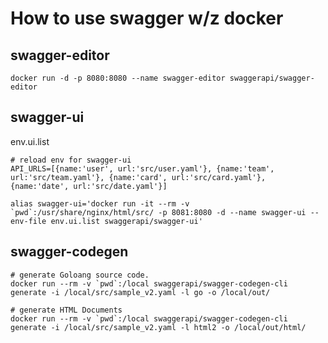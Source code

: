 # How to use swagger w/z docker

## swagger-editor

```
docker run -d -p 8080:8080 --name swagger-editor swaggerapi/swagger-editor
```

## swagger-ui

env.ui.list

```
# reload env for swagger-ui
API_URLS=[{name:'user', url:'src/user.yaml'}, {name:'team', url:'src/team.yaml'}, {name:'card', url:'src/card.yaml'}, {name:'date', url:'src/date.yaml'}]
```


```
alias swagger-ui='docker run -it --rm -v `pwd`:/usr/share/nginx/html/src/ -p 8081:8080 -d --name swagger-ui --env-file env.ui.list swaggerapi/swagger-ui'
```

## swagger-codegen

```
# generate Goloang source code.
docker run --rm -v `pwd`:/local swaggerapi/swagger-codegen-cli generate -i /local/src/sample_v2.yaml -l go -o /local/out/

# generate HTML Documents
docker run --rm -v `pwd`:/local swaggerapi/swagger-codegen-cli generate -i /local/src/sample_v2.yaml -l html2 -o /local/out/html/
```
